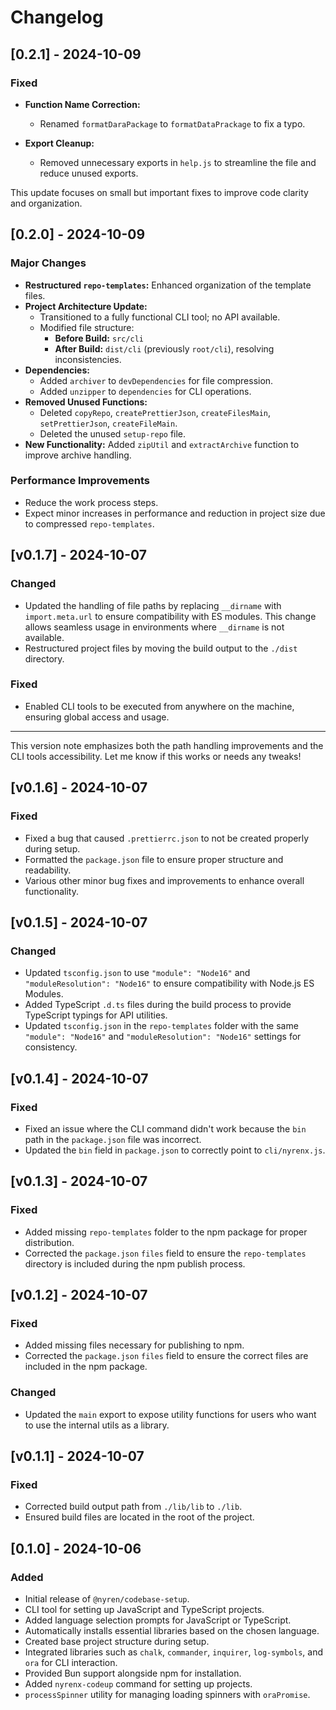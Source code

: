 # Changelog

## [0.2.1] - 2024-10-09

### Fixed
- **Function Name Correction:**
  - Renamed `formatDaraPackage` to `formatDataPrackage` to fix a typo.
  
- **Export Cleanup:**
  - Removed unnecessary exports in `help.js` to streamline the file and reduce unused exports.

This update focuses on small but important fixes to improve code clarity and organization.

## [0.2.0] - 2024-10-09

### Major Changes
- **Restructured `repo-templates`:** Enhanced organization of the template files.
- **Project Architecture Update:**
  - Transitioned to a fully functional CLI tool; no API available.
  - Modified file structure:
    - **Before Build:** `src/cli`
    - **After Build:** `dist/cli` (previously `root/cli`), resolving inconsistencies.
- **Dependencies:**
  - Added `archiver` to `devDependencies` for file compression.
  - Added `unzipper` to `dependencies` for CLI operations.
- **Removed Unused Functions:**
  - Deleted `copyRepo`, `createPrettierJson`, `createFilesMain`, `setPrettierJson`, `createFileMain`.
  - Deleted the unused `setup-repo` file.
- **New Functionality:** Added `zipUtil` and `extractArchive` function to improve archive handling.

### Performance Improvements
- Reduce the work process steps.
- Expect minor increases in performance and reduction in project size due to compressed `repo-templates`.

## [v0.1.7] - 2024-10-07

### Changed
- Updated the handling of file paths by replacing `__dirname` with `import.meta.url` to ensure compatibility with ES modules. This change allows seamless usage in environments where `__dirname` is not available.
- Restructured project files by moving the build output to the `./dist` directory.
  
### Fixed
- Enabled CLI tools to be executed from anywhere on the machine, ensuring global access and usage.

---

This version note emphasizes both the path handling improvements and the CLI tools accessibility. Let me know if this works or needs any tweaks!

## [v0.1.6] - 2024-10-07

### Fixed
- Fixed a bug that caused `.prettierrc.json` to not be created properly during setup.
- Formatted the `package.json` file to ensure proper structure and readability.
- Various other minor bug fixes and improvements to enhance overall functionality.

## [v0.1.5] - 2024-10-07

### Changed
- Updated `tsconfig.json` to use `"module": "Node16"` and `"moduleResolution": "Node16"` to ensure compatibility with Node.js ES Modules.
- Added TypeScript `.d.ts` files during the build process to provide TypeScript typings for API utilities.
- Updated `tsconfig.json` in the `repo-templates` folder with the same `"module": "Node16"` and `"moduleResolution": "Node16"` settings for consistency.

## [v0.1.4] - 2024-10-07

### Fixed
- Fixed an issue where the CLI command didn't work because the `bin` path in the `package.json` file was incorrect.
- Updated the `bin` field in `package.json` to correctly point to `cli/nyrenx.js`.

## [v0.1.3] - 2024-10-07

### Fixed
- Added missing `repo-templates` folder to the npm package for proper distribution.
- Corrected the `package.json` `files` field to ensure the `repo-templates` directory is included during the npm publish process.

## [v0.1.2] - 2024-10-07

### Fixed
- Added missing files necessary for publishing to npm.
- Corrected the `package.json` `files` field to ensure the correct files are included in the npm package.

### Changed
- Updated the `main` export to expose utility functions for users who want to use the internal utils as a library.

## [v0.1.1] - 2024-10-07

### Fixed
- Corrected build output path from `./lib/lib` to `./lib`.
- Ensured build files are located in the root of the project.

## [0.1.0] - 2024-10-06

### Added
- Initial release of `@nyren/codebase-setup`.
- CLI tool for setting up JavaScript and TypeScript projects.
- Added language selection prompts for JavaScript or TypeScript.
- Automatically installs essential libraries based on the chosen language.
- Created base project structure during setup.
- Integrated libraries such as `chalk`, `commander`, `inquirer`, `log-symbols`, and `ora` for CLI interaction.
- Provided Bun support alongside npm for installation.
- Added `nyrenx-codeup` command for setting up projects.
- `processSpinner` utility for managing loading spinners with `oraPromise`.